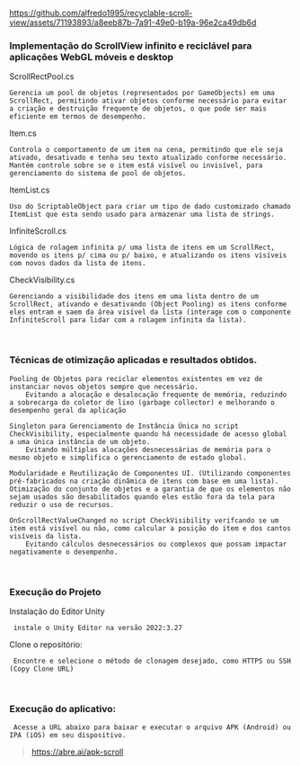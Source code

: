 https://github.com/alfredo1995/recyclable-scroll-view/assets/71193893/a8eeb87b-7a91-49e0-b19a-96e2ca49db6d

<h3> Implementação do ScrollView infinito e reciclável para aplicações WebGL móveis e desktop </h3>

ScrollRectPool.cs
 
 	Gerencia um pool de objetos (representados por GameObjects) em uma ScrollRect, permitindo ativar objetos conforme necessário para evitar a criação e destruição frequente de objetos, o que pode ser mais eficiente em termos de desempenho.

Item.cs

	Controla o comportamento de um item na cena, permitindo que ele seja ativado, desativado e tenha seu texto atualizado conforme necessário. Mantém controle sobre se o item está visível ou invisível, para gerenciamento do sistema de pool de objetos.
   
ItemList.cs 

	Uso do ScriptableObject para criar um tipo de dado customizado chamado ItemList que esta sendo usado para armazenar uma lista de strings. 

InfiniteScroll.cs

	Lógica de rolagem infinita p/ uma lista de itens em um ScrollRect, movendo os itens p/ cima ou p/ baixo, e atualizando os itens visíveis com novos dados da lista de itens.

CheckVisibility.cs

	Gerenciando a visibilidade dos itens em uma lista dentro de um ScrollRect, ativando e desativando (Object Pooling) os itens conforme eles entram e saem da área visível da lista (interage com o componente InfiniteScroll para lidar com a rolagem infinita da lista). 

<br>
<h3> Técnicas de otimização aplicadas e resultados obtidos. </h3>

	Pooling de Objetos para reciclar elementos existentes em vez de instanciar novos objetos sempre que necessário.
        Evitando a alocação e desalocação frequente de memória, reduzindo a sobrecarga do coletor de lixo (garbage collector) e melhorando o desempenho geral da aplicação	

	Singleton para Gerenciamento de Instância Única no script CheckVisibility, especialmente quando há necessidade de acesso global a uma única instância de um objeto. 
        Evitando múltiplas alocações desnecessárias de memória para o mesmo objeto e simplifica o gerenciamento de estado global.

	Modularidade e Reutilização de Componentes UI. (Utilizando componentes pré-fabricados na criação dinâmica de itens com base em uma lista).
	Otimização do conjunto de objetos e a garantia de que os elementos não sejam usados são desabilitados quando eles estão fora da tela para reduzir o uso de recursos.
 
	OnScrollRectValueChanged no script CheckVisibility verifcando se um item está visível ou não, como calcular a posição do item e dos cantos visíveis da lista. 
        Evitando cálculos desnecessários ou complexos que possam impactar negativamente o desempenho.                                
    
    
<br>
<h3> Execução do Projeto </h3>

Instalação do Editor Unity

     instale o Unity Editor na versão 2022:3.27

Clone o repositório:

     Encontre e selecione o método de clonagem desejado, como HTTPS ou SSH (Copy Clone URL)
 
<br>
<h3> Execução do aplicativo: </h3>

     Acesse a URL abaixo para baixar e executar o arquivo APK (Android) ou IPA (iOS) em seu dispositivo.
> https://abre.ai/apk-scroll
